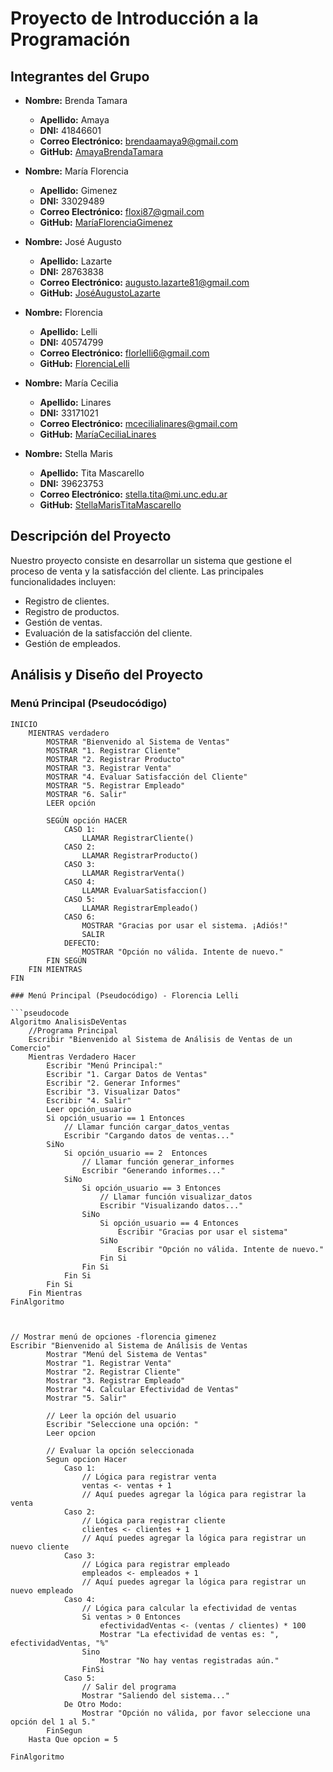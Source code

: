 # Proyecto de Introducción a la Programación

## Integrantes del Grupo

- **Nombre:** Brenda Tamara 
  - **Apellido:** Amaya
  - **DNI:** 41846601
  - **Correo Electrónico:** brendaamaya9@gmail.com 
  - **GitHub:** [AmayaBrendaTamara](https://github.com/amayabren)

- **Nombre:** María Florencia
  - **Apellido:** Gimenez
  - **DNI:** 33029489
  - **Correo Electrónico:** floxi87@gmail.com
  - **GitHub:** [MaríaFlorenciaGimenez](https://github.com/Floxi87)

- **Nombre:** José Augusto
  - **Apellido:** Lazarte
  - **DNI:** 28763838
  - **Correo Electrónico:** augusto.lazarte81@gmail.com
  - **GitHub:** [JoséAugustoLazarte](https://github.com/AugustoLaz)

- **Nombre:** Florencia
  - **Apellido:** Lelli
  - **DNI:** 40574799
  - **Correo Electrónico:** florlelli6@gmail.com
  - **GitHub:** [FlorenciaLelli](https://github.com/florlelli)

- **Nombre:** María Cecilia
  - **Apellido:** Linares
  - **DNI:** 33171021
  - **Correo Electrónico:** mcecilialinares@gmail.com
  - **GitHub:** [MaríaCeciliaLinares](https://github.com/cecilinares)

- **Nombre:** Stella Maris
  - **Apellido:** Tita Mascarello
  - **DNI:** 39623753
  - **Correo Electrónico:** stella.tita@mi.unc.edu.ar
  - **GitHub:** [StellaMarisTitaMascarello](https://github.com/StellaTita)  

## Descripción del Proyecto

Nuestro proyecto consiste en desarrollar un sistema que gestione el proceso de venta y la satisfacción del cliente. Las principales funcionalidades incluyen:

- Registro de clientes.
- Registro de productos.
- Gestión de ventas.
- Evaluación de la satisfacción del cliente.
- Gestión de empleados.

## Análisis y Diseño del Proyecto

### Menú Principal (Pseudocódigo)

```pseudocode
INICIO
    MIENTRAS verdadero
        MOSTRAR "Bienvenido al Sistema de Ventas"
        MOSTRAR "1. Registrar Cliente"
        MOSTRAR "2. Registrar Producto"
        MOSTRAR "3. Registrar Venta"
        MOSTRAR "4. Evaluar Satisfacción del Cliente"
        MOSTRAR "5. Registrar Empleado"
        MOSTRAR "6. Salir"
        LEER opción
        
        SEGÚN opción HACER
            CASO 1:
                LLAMAR RegistrarCliente()
            CASO 2:
                LLAMAR RegistrarProducto()
            CASO 3:
                LLAMAR RegistrarVenta()
            CASO 4:
                LLAMAR EvaluarSatisfaccion()
            CASO 5:
                LLAMAR RegistrarEmpleado()
            CASO 6:
                MOSTRAR "Gracias por usar el sistema. ¡Adiós!"
                SALIR
            DEFECTO:
                MOSTRAR "Opción no válida. Intente de nuevo."
        FIN SEGÚN
    FIN MIENTRAS
FIN

### Menú Principal (Pseudocódigo) - Florencia Lelli

```pseudocode
Algoritmo AnalisisDeVentas
	//Programa Principal
	Escribir "Bienvenido al Sistema de Análisis de Ventas de un Comercio"
	Mientras Verdadero Hacer
		Escribir "Menú Principal:"
		Escribir "1. Cargar Datos de Ventas"
		Escribir "2. Generar Informes"
		Escribir "3. Visualizar Datos"
		Escribir "4. Salir"
		Leer opción_usuario
		Si opción_usuario == 1 Entonces
			// Llamar función cargar_datos_ventas
			Escribir "Cargando datos de ventas..."
		SiNo
			Si opción_usuario == 2  Entonces
				// Llamar función generar_informes
				Escribir "Generando informes..."
			SiNo
				Si opción_usuario == 3 Entonces
					// Llamar función visualizar_datos
					Escribir "Visualizando datos..."
				SiNo
					Si opción_usuario == 4 Entonces
						Escribir "Gracias por usar el sistema"
					SiNo
						Escribir "Opción no válida. Intente de nuevo."
					Fin Si
				Fin Si
			Fin Si
		Fin Si
	Fin Mientras
FinAlgoritmo



// Mostrar menú de opciones -florencia gimenez
Escribir "Bienvenido al Sistema de Análisis de Ventas 
        Mostrar "Menú del Sistema de Ventas"
        Mostrar "1. Registrar Venta"
        Mostrar "2. Registrar Cliente"
        Mostrar "3. Registrar Empleado"
        Mostrar "4. Calcular Efectividad de Ventas"
        Mostrar "5. Salir"

        // Leer la opción del usuario
        Escribir "Seleccione una opción: "
        Leer opcion

        // Evaluar la opción seleccionada
        Segun opcion Hacer
            Caso 1:
                // Lógica para registrar venta
                ventas <- ventas + 1
                // Aquí puedes agregar la lógica para registrar la venta
            Caso 2:
                // Lógica para registrar cliente
                clientes <- clientes + 1
                // Aquí puedes agregar la lógica para registrar un nuevo cliente
            Caso 3:
                // Lógica para registrar empleado
                empleados <- empleados + 1
                // Aquí puedes agregar la lógica para registrar un nuevo empleado
            Caso 4:
                // Lógica para calcular la efectividad de ventas
                Si ventas > 0 Entonces
                    efectividadVentas <- (ventas / clientes) * 100
                    Mostrar "La efectividad de ventas es: ", efectividadVentas, "%"
                Sino
                    Mostrar "No hay ventas registradas aún."
                FinSi
            Caso 5:
                // Salir del programa
                Mostrar "Saliendo del sistema..."
            De Otro Modo:
                Mostrar "Opción no válida, por favor seleccione una opción del 1 al 5."
        FinSegun
    Hasta Que opcion = 5

FinAlgoritmo
